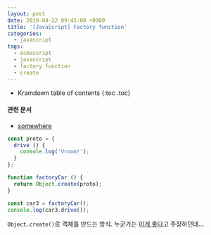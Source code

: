 ```yaml
---
layout: post
date: 2019-04-22 09:45:00 +0900
title: '[JavaScript] Factory function'
categories:
  - javascript
tags:
  - ecmascript
  - javascript
  - factory function
  - create
---
```


* Kramdown table of contents
{:toc .toc}

#### 관련 문서

- [somewhere](/somewhere)

```js
const proto = {
  drive () {
    console.log('Vroom!');
  }
};

function factoryCar () {
  return Object.create(proto);
}

const car3 = factoryCar();
console.log(car3.drive());
```

`Object.create()`로 객체를 만드는 방식. 누군가는 [이게 좋다](https://medium.com/javascript-scene/javascript-factory-functions-vs-constructor-functions-vs-classes-2f22ceddf33e)고 주장하던데...
